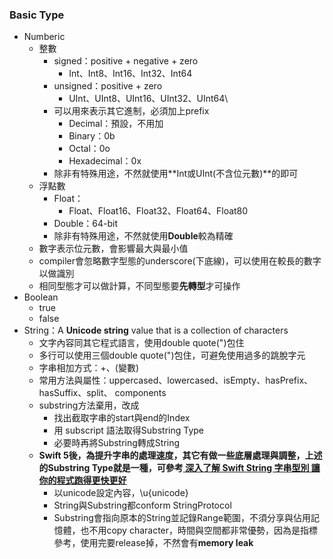 ### Basic Type
- Numberic
	- 整數
		- signed：positive + negative + zero
			- Int、Int8、Int16、Int32、Int64
		- unsigned：positive + zero
			- UInt、UInt8、UInt16、UInt32、UInt64\
		- 可以用來表示其它進制，必須加上prefix
			- Decimal：預設，不用加
			- Binary：0b
			- Octal：0o
			- Hexadecimal：0x
		- 除非有特殊用途，不然就使用**Int或UInt(不含位元數)**的即可
	- 浮點數
		- Float：
			- Float、Float16、Float32、Float64、Float80
		- Double：64-bit
		- 除非有特殊用途，不然就使用**Double**較為精確
	- 數字表示位元數，會影響最大與最小值
	- compiler會忽略數字型態的underscore(下底線)，可以使用在較長的數字以做識別
	- 相同型態才可以做計算，不同型態要**先轉型**才可操作
- Boolean
	- true
	- false
- String：A **Unicode string** value that is a collection of characters
	- 文字內容同其它程式語言，使用double quote(")包住
	- 多行可以使用三個double quote(")包住，可避免使用過多的跳脫字元
	- 字串相加方式：+、\(變數) 
	- 常用方法與屬性：uppercased、lowercased、isEmpty、hasPrefix、hasSuffix、split、 components
	- substring方法棄用，改成
		- 找出截取字串的start與end的Index
		- 用 subscript 語法取得Substring Type
		- 必要時再將Substring轉成String
	- **Swift 5後，為提升字串的處理速度，其它有做一些底層處理與調整，上述的Substring Type就是一種，可參考[ 深入了解 Swift String 字串型別 讓你的程式跑得更快更好](https://www.appcoda.com.tw/swift-string/)**
		- 以unicode設定內容，\u{unicode}
		- String與Substring都conform StringProtocol 
		- Substring會指向原本的String並記錄Range範圍，不須分享與佔用記憶體，也不用copy character，時間與空間都非常優勢，因為是指標參考，使用完要release掉，不然會有**memory leak**
